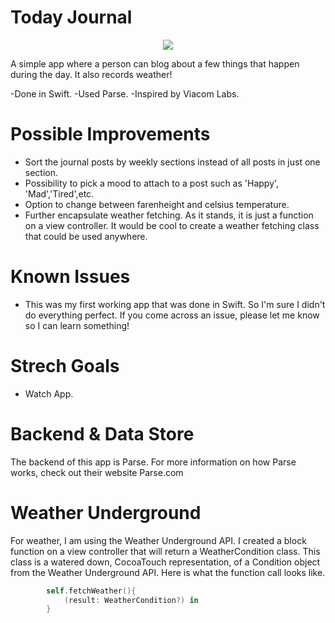 
# Today Journal

<p align="center">
  <img src="https://raw.githubusercontent.com/lukegeiger/todayjournal/master/screenshot.png">
</p>

A simple app where a person can blog about a few things that happen during the day. It also records weather! 


-Done in Swift. 
-Used Parse. 
-Inspired by Viacom Labs.


# Possible Improvements
- Sort the journal posts by weekly sections instead of all posts in just one section.
- Possibility to pick a mood to attach to a post such as 'Happy', 'Mad','Tired',etc.
- Option to change between farenheight and celsius temperature. 
- Further encapsulate weather fetching. As it stands, it is just a function on a view controller. It would be cool to create a weather fetching class that could be used anywhere. 

# Known Issues
- This was my first working app that was done in Swift. So I'm sure I didn't do everything perfect. If you come across an issue, please let me know so I can learn something!

# Strech Goals
- Watch App.

# Backend & Data Store
The backend of this app is Parse. For more information on how Parse works, check out their website Parse.com

# Weather Underground
For weather, I am using the Weather Underground API. I created a block function on a view controller that will return a WeatherCondition class. This class is a watered down, CocoaTouch representation, of a Condition object from the Weather Underground API. Here is what the function call looks like.

```Swift
        self.fetchWeather(){
            (result: WeatherCondition?) in
        }
```
